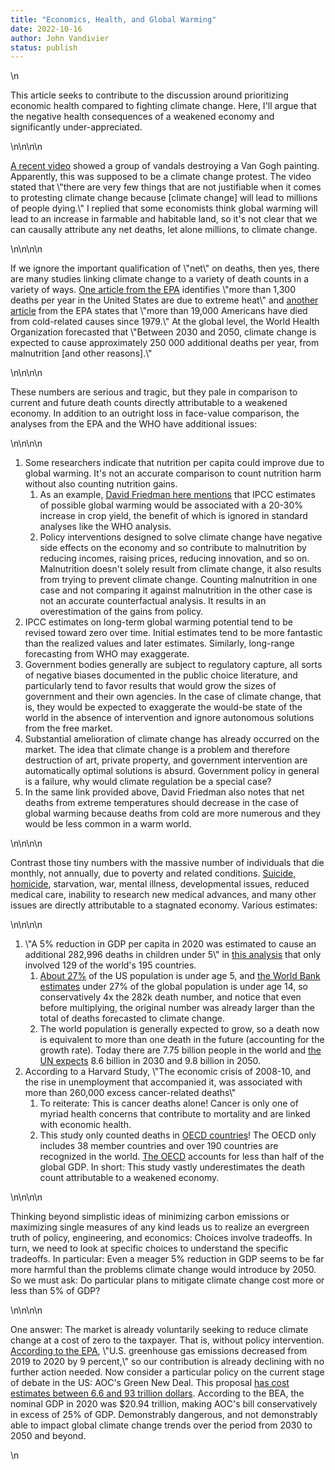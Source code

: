 ```yaml
---
title: "Economics, Health, and Global Warming"
date: 2022-10-16
author: John Vandivier
status: publish
---
```


<!-- wp:paragraph -->\n<p>This article seeks to contribute to the discussion around prioritizing economic health compared to fighting climate change. Here, I'll argue that the negative health consequences of a weakened economy and significantly under-appreciated.</p>\n<!-- /wp:paragraph -->\n\n<!-- wp:paragraph -->\n<p><a href=\"https://www.tiktok.com/@jameslyonsswe/video/7154727582301211946?is_from_webapp=1&amp;sender_device=pc&amp;web_id=7154889504986891822\">A recent video</a> showed a group of vandals destroying a Van Gogh painting. Apparently, this was supposed to be a climate change protest. The video stated that \"there are very few things that are not justifiable when it comes to protesting climate change because [climate change] will lead to millions of people dying.\" I replied that some economists think global warming will lead to an increase in farmable and habitable land, so it's not clear that we can causally attribute any net deaths, let alone millions, to climate change.</p>\n<!-- /wp:paragraph -->\n\n<!-- wp:paragraph -->\n<p>If we ignore the important qualification of \"net\" on deaths, then yes, there are many studies linking climate change to a variety of death counts in a variety of ways. <a href=\"https://www.epa.gov/climate-indicators/climate-change-indicators-heat-related-deaths\">One article from the EPA</a> identifies \"more than 1,300 deaths per year in the United States are due to extreme heat\" and <a href=\"https://www.epa.gov/climate-indicators/climate-change-indicators-cold-related-deaths\">another article</a> from the EPA states that \"more than 19,000 Americans have died from cold-related causes since 1979.\" At the global level, the World Health Organization forecasted that \"Between 2030 and 2050, climate change is expected to cause approximately 250 000 additional deaths per year, from malnutrition [and other reasons].\"</p>\n<!-- /wp:paragraph -->\n\n<!-- wp:paragraph -->\n<p>These numbers are serious and tragic, but they pale in comparison to current and future death counts directly attributable to a weakened economy. In addition to an outright loss in face-value comparison, the analyses from the EPA and the WHO have additional issues:</p>\n<!-- /wp:paragraph -->\n\n<!-- wp:list {\"ordered\":true} -->\n<ol><li>Some researchers indicate that nutrition per capita could improve due to global warming. It's not an accurate comparison to count nutrition harm without also counting nutrition gains.<ol><li>As an example, <a href=\"https://www.youtube.com/watch?v=euL39f1kins\">David Friedman here mentions</a> that IPCC estimates of possible global warming would be associated with a 20-30% increase in crop yield, the benefit of which is ignored in standard analyses like the WHO analysis.</li><li>Policy interventions designed to solve climate change have negative side effects on the economy and so contribute to malnutrition by reducing incomes, raising prices, reducing innovation, and so on. Malnutrition doesn't solely result from climate change, it also results from trying to prevent climate change. Counting malnutrition in one case and not comparing it against malnutrition in the other case is not an accurate counterfactual analysis. It results in an overestimation of the gains from policy.</li></ol></li><li>IPCC estimates on long-term global warming potential tend to be revised toward zero over time. Initial estimates tend to be more fantastic than the realized values and later estimates. Similarly, long-range forecasting from WHO may exaggerate.</li><li>Government bodies generally are subject to regulatory capture, all sorts of negative biases documented in the public choice literature, and particularly tend to favor results that would grow the sizes of government and their own agencies. In the case of climate change, that is, they would be expected to exaggerate the would-be state of the world in the absence of intervention and ignore autonomous solutions from the free market.</li><li>Substantial amelioration of climate change has already occurred on the market. The idea that climate change is a problem and therefore destruction of art, private property, and government intervention are automatically optimal solutions is absurd. Government policy in general is a failure, why would climate regulation be a special case?</li><li>In the same link provided above, David Friedman also notes that net deaths from extreme temperatures should decrease in the case of global warming because deaths from cold are more numerous and they would be less common in a warm world.</li></ol>\n<!-- /wp:list -->\n\n<!-- wp:paragraph -->\n<p>Contrast those tiny numbers with the massive number of individuals that die monthly, not annually, due to poverty and related conditions. <a href=\"https://www.ncbi.nlm.nih.gov/pmc/articles/PMC3855327/\">Suicide, homicide</a>, starvation, war, mental illness, developmental issues, reduced medical care, inability to research new medical advances, and many other issues are directly attributable to a stagnated economy. Various estimates:</p>\n<!-- /wp:paragraph -->\n\n<!-- wp:list {\"ordered\":true} -->\n<ol><li>\"A 5% reduction in GDP per capita in 2020 was estimated to cause an additional 282,996 deaths in children under 5\" in <a href=\"https://journals.plos.org/plosone/article?id=10.1371/journal.pone.0263245\">this analysis</a> that only involved 129 of the world's 195 countries.<ol><li><a href=\"https://datacenter.kidscount.org/data/tables/101-child-population-by-age-group#detailed/1/any/false/574,1729,37,871,870,573,869,36,868,867/62,63,64,6,4693/419,420\">About 27%</a> of the US population is under age 5, and <a href=\"https://data.worldbank.org/indicator/SP.POP.0014.TO.ZS\">the World Bank estimates</a> under 27% of the global population is under age 14, so conservatively 4x the 282k death number, and notice that even before multiplying, the original number was already larger than the total of deaths forecasted to climate change.</li><li>The world population is generally expected to grow, so a death now is equivalent to more than one death in the future (accounting for the growth rate). Today there are 7.75 billion people in the world and <a href=\"https://www.un.org/en/desa/world-population-projected-reach-98-billion-2050-and-112-billion-2100\">the UN expects</a> 8.6 billion in 2030 and 9.8 billion in 2050.</li></ol></li><li>According to a Harvard Study, \"The economic crisis of 2008-10, and the rise in unemployment that accompanied it, was associated with more than 260,000 excess cancer-related deaths\"<ol><li>To reiterate: This is cancer deaths alone! Cancer is only one of myriad health concerns that contribute to mortality and are linked with economic health.</li><li>This study only counted deaths in <a href=\"https://www.hsph.harvard.edu/news/press-releases/economic-downturn-excess-cancer-deaths-atun/\">OECD countries</a>! The OECD only includes 38 member countries and over 190 countries are recognized in the world. <a href=\"https://en.wikipedia.org/w/index.php?title=OECD&amp;oldid=1114562386\">The OECD</a> accounts for less than half of the global GDP. In short: This study vastly underestimates the death count attributable to a weakened economy.</li></ol></li></ol>\n<!-- /wp:list -->\n\n<!-- wp:paragraph -->\n<p>Thinking beyond simplistic ideas of minimizing carbon emissions or maximizing single measures of any kind leads us to realize an evergreen truth of policy, engineering, and economics: Choices involve tradeoffs. In turn, we need to look at specific choices to understand the specific tradeoffs. In particular: Even a meager 5% reduction in GDP seems to be far more harmful than the problems climate change would introduce by 2050. So we must ask: Do particular plans to mitigate climate change cost more or less than 5% of GDP?</p>\n<!-- /wp:paragraph -->\n\n<!-- wp:paragraph -->\n<p>One answer: The market is already voluntarily seeking to reduce climate change at a cost of zero to the taxpayer. That is, without policy intervention. <a href=\"https://www.epa.gov/climate-indicators/climate-change-indicators-us-greenhouse-gas-emissions\">According to the EPA</a>, \"U.S. greenhouse gas emissions decreased from 2019 to 2020 by 9 percent,\" so our contribution is already declining with no further action needed. Now consider a particular policy on the current stage of debate in the US: AOC's Green New Deal. This proposal <a href=\"http://factcheck.org/2019/03/how-much-will-the-green-new-deal-cost/\">has cost estimates between 6.6 and 93 trillion dollars</a>. According to the BEA, the nominal GDP in 2020 was $20.94 trillion, making AOC's bill conservatively in excess of 25% of GDP. Demonstrably dangerous, and not demonstrably able to impact global climate change trends over the period from 2030 to 2050 and beyond.</p>\n<!-- /wp:paragraph -->